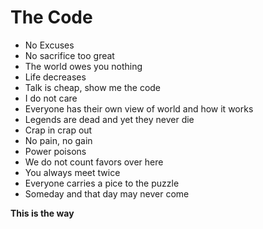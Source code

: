 # The Code

- No Excuses
- No sacrifice too great
- The world owes you nothing
- Life decreases
- Talk is cheap, show me the code
- I do not care
- Everyone has their own view of world and how it works
- Legends are dead and yet they never die
- Crap in crap out
- No pain, no gain
- Power poisons
- We do not count favors over here
- You always meet twice
- Everyone carries a pice to the puzzle
- Someday and that day may never come

**This is the way**
